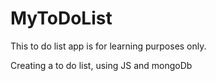 # MyToDoList
This to do list app is for learning purposes only.

Creating a to do list, using JS and mongoDb
